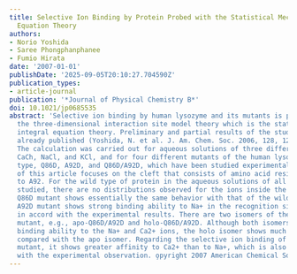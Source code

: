 ```yaml
---
title: Selective Ion Binding by Protein Probed with the Statistical Mechanical Integral
  Equation Theory
authors:
- Norio Yoshida
- Saree Phongphanphanee
- Fumio Hirata
date: '2007-01-01'
publishDate: '2025-09-05T20:10:27.704590Z'
publication_types:
- article-journal
publication: '*Journal of Physical Chemistry B*'
doi: 10.1021/jp0685535
abstract: 'Selective ion binding by human lysozyme and its mutants is probed with
  the three-dimensional interaction site model theory which is the statistical mechanical
  integral equation theory. Preliminary and partial results of the study have been
  already published (Yoshida, N. et al. J. Am. Chem. Soc. 2006, 128, 12042-12043).
  The calculation was carried out for aqueous solutions of three different electrolytes,
  CaCh, NaCl, and KCl, and for four different mutants of the human lysozyme: wild
  type, Q86D, A92D, and Q86D/A92D, which have been studied experimentally. The discussion
  of this article focuses on the cleft that consists of amino acid residues from Q86
  to A92. For the wild type of protein in the aqueous solutions of all the electrolytes
  studied, there are no distributions observed for the ions inside the cleft. The
  Q86D mutant shows essentially the same behavior with that of the wild type. The
  A92D mutant shows strong binding ability to Na+ in the recognition site, which is
  in accord with the experimental results. There are two isomers of the Q86D/A92D
  mutant, e.g., apo-Q86D/A92D and holo-Q86D/A92D. Although both isomers exhibit the
  binding ability to the Na+ and Ca2+ ions, the holo isomer shows much greater affinity
  compared with the apo isomer. Regarding the selective ion binding of the holo-Q86D/A92D
  mutant, it shows greater affinity to Ca2+ than to Na+, which is also consistent
  with the experimental observation. o̧pyright 2007 American Chemical Society.'
---
```

